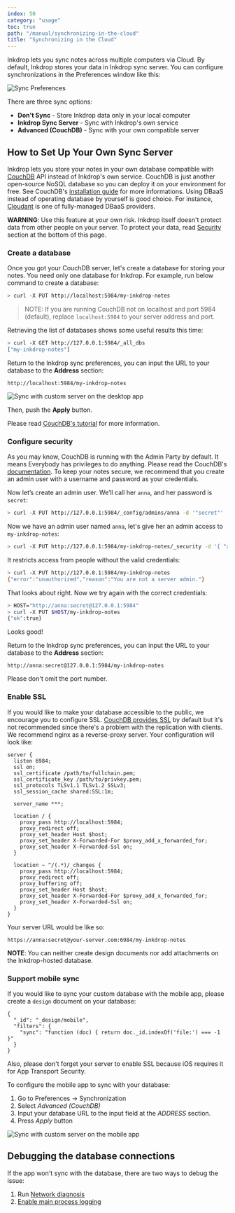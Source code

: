 ```yaml
---
index: 50
category: "usage"
toc: true
path: "/manual/synchronizing-in-the-cloud"
title: "Synchronizing in the Cloud"
---
```


Inkdrop lets you sync notes across multiple computers via Cloud.
By default, Inkdrop stores your data in Inkdrop sync server.
You can configure synchronizations in the Preferences window like this:

![Sync Preferences](./sync_preferences.png)

There are three sync options:

- **Don't Sync** - Store Inkdrop data only in your local computer
- **Inkdrop Sync Server** - Sync with Inkdrop's own service
- **Advanced (CouchDB)** - Sync with your own compatible server

## How to Set Up Your Own Sync Server

Inkdrop lets you store your notes in your own database compatible with [CouchDB](http://couchdb.apache.org/) API instead of Inkdrop's own service.
CouchDB is just another open-source NoSQL database so you can deploy it on your environment for free. See CouchDB's [installation guide](http://docs.couchdb.org/en/1.6.1/install/index.html) for more informations.
Using DBaaS instead of operating database by yourself is good choice. For instance, [Cloudant](https://cloudant.com/) is one of fully-managed DBaaS providers.

<div class="ui warning message">
  <strong>WARNING</strong>: Use this feature at your own risk. Inkdrop itself doesn't protect data from other people on your server. To protect your data, read <a href='#configure-security'>Security</a> section at the bottom of this page.
</div>

### Create a database

Once you got your CouchDB server, let's create a database for storing your notes.
You need only one database for Inkdrop. For example, run below command to create a database:

```bash
> curl -X PUT http://localhost:5984/my-inkdrop-notes
```

> NOTE: If you are running CouchDB not on localhost and port 5984 (default), replace `localhost:5984` to your server address and port.

Retrieving the list of databases shows some useful results this time:

```bash
> curl -X GET http://127.0.0.1:5984/_all_dbs
["my-inkdrop-notes"]
```

Return to the Inkdrop sync preferences, you can input the URL to your database to the **Address** section:

```
http://localhost:5984/my-inkdrop-notes
```

![Sync with custom server on the desktop app](./sync_custom-server.png)

Then, push the **Apply** button.

Please read [CouchDB's tutorial](http://guide.couchdb.org/draft/tour.html) for more information.

### Configure security

As you may know, CouchDB is running with the Admin Party by default. It means Everybody has privileges to do anything.
Please read the CouchDB's [documentation](http://guide.couchdb.org/draft/security.html).
To keep your notes secure, we recommend that you create an admin user with a username and password as your credentials.

Now let’s create an admin user. We’ll call her `anna`, and her password is `secret`:

```bash
> curl -X PUT http://127.0.0.1:5984/_config/admins/anna -d '"secret"'
```

Now we have an admin user named `anna`, let's give her an admin access to `my-inkdrop-notes`:

```bash
> curl -X PUT http://127.0.0.1:5984/my-inkdrop-notes/_security -d '{ "admins": { "names": [ "anna" ] } }'
```

It restricts access from people without the valid credentials:

```bash
> curl -X PUT http://127.0.0.1:5984/my-inkdrop-notes
{"error":"unauthorized","reason":"You are not a server admin."}
```

That looks about right. Now we try again with the correct credentials:

```bash
> HOST="http://anna:secret@127.0.0.1:5984"
> curl -X PUT $HOST/my-inkdrop-notes
{"ok":true}
```

Looks good!

Return to the Inkdrop sync preferences, you can input the URL to your database to the **Address** section:

```
http://anna:secret@127.0.0.1:5984/my-inkdrop-notes
```

Please don't omit the port number.

### Enable SSL

If you would like to make your database accessible to the public, we encourage you to configure SSL.
[CouchDB provides SSL](https://cwiki.apache.org/confluence/pages/viewpage.action?pageId=48203146) by default but it's not recommended since there's a problem with the replication with clients.
We recommend nginx as a reverse-proxy server. Your configuration will look like:

```nginx
server {
  listen 6984;
  ssl on;
  ssl_certificate /path/to/fullchain.pem;
  ssl_certificate_key /path/to/privkey.pem;
  ssl_protocols TLSv1.1 TLSv1.2 SSLv3;
  ssl_session_cache shared:SSL:1m;

  server_name ***;

  location / {
    proxy_pass http://localhost:5984;
    proxy_redirect off;
    proxy_set_header Host $host;
    proxy_set_header X-Forwarded-For $proxy_add_x_forwarded_for;
    proxy_set_header X-Forwarded-Ssl on;
  }

  location ~ ^/(.*)/_changes {
    proxy_pass http://localhost:5984;
    proxy_redirect off;
    proxy_buffering off;
    proxy_set_header Host $host;
    proxy_set_header X-Forwarded-For $proxy_add_x_forwarded_for;
    proxy_set_header X-Forwarded-Ssl on;
  }
}
```

Your server URL would be like so:

```
https://anna:secret@your-server.com:6984/my-inkdrop-notes
```

<div class="ui warning message">
  <strong>NOTE</strong>: You can neither create design documents nor add attachments on the Inkdrop-hosted database.
</div>

### Support mobile sync

If you would like to sync your custom database with the mobile app, please create a `design` document on your database:

```
{
  "_id": "_design/mobile",
  "filters": {
    "sync": "function (doc) { return doc._id.indexOf('file:') === -1 }"
  }
}
```

Also, please don't forget your server to enable SSL because iOS requires it for App Transport Security.

To configure the mobile app to sync with your database:

1. Go to Preferences → Synchronization
2. Select _Advanced (CouchDB)_
3. Input your database URL to the input field at the _ADDRESS_ section.
4. Press _Apply_ button

![Sync with custom server on the mobile app](./sync_mobile.png)

## Debugging the database connections

If the app won't sync with the database, there are two ways to debug the issue:

1. Run [Network diagnosis](/manual/troubleshooting#run-network-diagnosis)
2. [Enable main process logging](/manual/troubleshooting#enable-logging)
